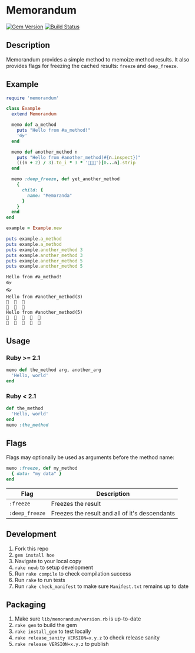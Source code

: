 # Memorandum

[![Gem Version](https://badge.fury.io/rb/memorandum.svg)](https://badge.fury.io/rb/memorandum)
[![Build Status](https://travis-ci.org/robertlude/memorandum.svg?branch=master)](https://travis-ci.org/robertlude/memorandum)

## Description

Memorandum provides a simple method to memoize method results. It also provides
flags for freezing the cached results: `freeze` and `deep_freeze`.

## Example

```ruby
require 'memorandum'

class Example
  extend Memorandum

  memo def a_method
    puts "Hello from #a_method!"
    '👓'
  end

  memo def another_method n
    puts "Hello from #another_method(#{n.inspect})"
    (((n + 2) / 3).to_i * 3 * '🐛🐜🐝')[0...n].strip
  end

  memo :deep_freeze, def yet_another_method
    {
      child: {
        name: "Memoranda"
      }
    }
  end
end

example = Example.new

puts example.a_method
puts example.a_method
puts example.another_method 3
puts example.another_method 3
puts example.another_method 5
puts example.another_method 5
```

```
Hello from #a_method!
👓
👓
Hello from #another_method(3)
🐛  🐜  🐝
🐛  🐜  🐝
Hello from #another_method(5)
🐛  🐜  🐝  🐛  🐜
🐛  🐜  🐝  🐛  🐜
```

## Usage

### Ruby >= 2.1

```ruby
memo def the_method arg, another_arg
  'Hello, world'
end
```

### Ruby < 2.1

```ruby
def the_method
  'Hello, world'
end
memo :the_method
```

## Flags

Flags may optionally be used as arguments before the method name:

```ruby
memo :freeze, def my_method
  { data: "my data" }
end
```

| Flag | Description |
| --- | --- |
| `:freeze` | Freezes the result |
| `:deep_freeze` | Freezes the result and all of it's descendants |

## Development

1. Fork this repo
2. `gem install hoe`
3. Navigate to your local copy
4. `rake newb` to setup development
5. Run `rake compile` to check compilation success
6. Run `rake` to run tests
7. Run `rake check_manifest` to make sure `Manifest.txt` remains up to date

## Packaging

1. Make sure `lib/memorandum/version.rb` is up-to-date
2. `rake gem` to build the gem
3. `rake install_gem` to test locally
4. `rake release_sanity VERSION=x.y.z` to check release sanity
5. `rake release VERSION=x.y.z` to publish
